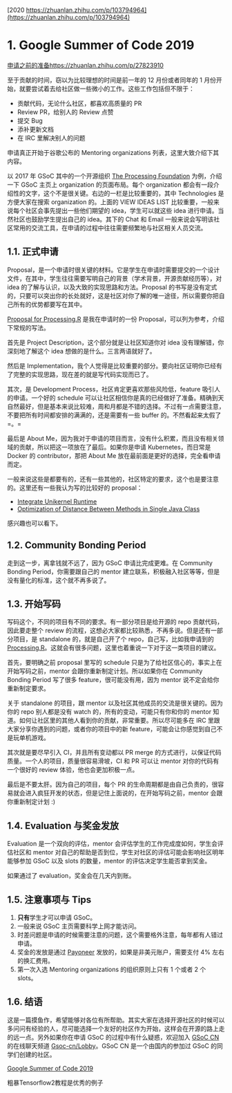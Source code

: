 [2020 https://zhuanlan.zhihu.com/p/103794964](https://zhuanlan.zhihu.com/p/103794964)




# 1. Google Summer of Code 2019







[申请之前的准备https://zhuanlan.zhihu.com/p/27823910](https://zhuanlan.zhihu.com/p/27823910)


至于贡献的时间，窃以为比较理想的时间是前一年的 12 月份或者同年的 1 月份开始，就要尝试着去给社区做一些微小的工作。这些工作包括但不限于：

-   贡献代码，无论什么社区，都喜欢高质量的 PR
-   Review PR，给别人的 Review 点赞
-   提交 Bug
-   添补更新文档
-   在 IRC 里解决别人的问题



申请真正开始于谷歌公布的 Mentoring organizations 列表，这里大致介绍下其内容。

以 2017 年 GSoC 其中的一个开源组织 [The Processing Foundation](https://link.zhihu.com/?target=https%3A//summerofcode.withgoogle.com/organizations/4962961559912448/) 为例，介绍一下 GSoC 主页上 organization 的页面布局。每个 organization 都会有一段介绍性的文字，这个不是很关键。右边的一栏是比较重要的，其中 Technologies 是方便大家在搜索 organization 的。上面的 VIEW IDEAS LIST 比较重要，一般来说每个社区会事先提出一些他们期望的 idea，学生可以就这些 idea 进行申请。当然社区也鼓励学生提出自己的 idea。其下的 Chat 和 Email 一般来说会写明该社区常用的交流工具，在申请的过程中往往需要频繁地与社区相关人员交流。





## 1.1. 正式申请

Proposal，是一个申请时很关键的材料。它是学生在申请时需要提交的一个设计文件，在其中，学生往往需要写明自己的背景（学术背景，开源贡献经历等），对 idea 的了解与认识，以及大致的实现思路和方法。Proposal 的书写是没有定式的，只要可以突出你的长处就好，这是社区对你了解的唯一途径，所以需要你把自己所有的优势都要写在其中。

[Proposal for Processing.R](https://link.zhihu.com/?target=https%3A//docs.google.com/document/d/1b0HhRVKtCJkDaxP9dfSwzthzX0FRv6Y_0Yk58r634TA/edit%3Fusp%3Dsharing) 是我在申请时的一份 Proposal，可以列为参考，介绍下常规的写法。

首先是 Project Description，这个部分就是让社区知道你对 idea 没有理解错，你深刻地了解这个 idea 想做的是什么。三言两语就好了。

然后是 Implementation，我个人觉得是比较重要的部分。要向社区证明你已经有了完整的实现思路，现在差的就是写代码实现而已了。

其次，是 Development Process，社区肯定更喜欢那些风险低，feature 吸引人的申请。一个好的 schedule 可以让社区相信你是真的已经做好了准备。精确到天自然最好，但是基本来说比较难，周和月都是不错的选择。不过有一点需要注意，不要把所有时间都安排的满满的，还是需要有一些 buffer 的。不然看起来太假了 =。=

最后是 About Me，因为我对于申请的项目而言，没有什么积累，而且没有相关领域的贡献，所以把这一项放在了最后。如果你是申请 Kubernetes，而日常是 Docker 的 contributor，那把 About Me 放在最前面是更好的选择，完全看申请而定。

一般来说这些是都要有的，还有一些其他的，社区特定的要求，这个也是要注意的。这里还有一些我认为写的比较好的 proposal：

-   [Integrate Unikernel Runtime](https://link.zhihu.com/?target=https%3A//docs.google.com/document/d/1Vld4j0B-wk1A1827gIc5fzWHJlzQVqcYQnCAKJwe_ZM/edit%3Fusp%3Dsharing)
-   [Optimization of Distance Between Methods in Single Java Class](https://link.zhihu.com/?target=https%3A//docs.google.com/document/d/1lWXpWhUN6cE06sjQANjWxamc_X3ddbSphTRSofChLyk/edit%3Fusp%3Dsharing)

感兴趣也可以看下。

## 1.2. Community Bonding Period

走到这一步，离拿钱就不远了，因为 GSoC 申请比完成更难。在 Community Bonding Period，你需要跟自己的 mentor 建立联系，积极融入社区等等，但是没有量化的标准，这个就不再多说了。

## 1.3. 开始写码

写码这个，不同的项目有不同的要求。有一部分项目是给开源的 repo 贡献代码，因此要走整个 review 的流程，这想必大家都比较熟悉，不再多说。但是还有一部分项目，是 standalone 的，就是自己开了个 repo，自己写，比如我申请到的 [Processing.R](https://link.zhihu.com/?target=https%3A//github.com/gaocegege/Processing.R)。这就会有很多问题，这里也着重说一下对于这一类项目的建议。

首先，要明确之前 proposal 里写的 schedule 只是为了给社区信心的，事实上在开始写码之前，mentor 会跟你重新制定计划。所以如果你在 Community Bonding Period 写了很多 feature，很可能没有用，因为 mentor 说不定会给你重新制定要求。

关于 standalone 的项目，跟 mentor 以及社区其他成员的交流是很关键的。因为你的 repo 别人都是没有 watch 的，所有的变动，可能只有你和你的 mentor 知道。如何让社区里的其他人看到你的贡献，非常重要。所以尽可能多在 IRC 里跟大家分享你遇到的问题，或者你的项目中的新 feature，可能会让你感觉到自己不是玩单机游戏。

其次就是要尽早引入 CI，并且所有变动都以 PR merge 的方式进行，以保证代码质量。一个人的项目，质量很容易滑坡，CI 和 PR 可以让 mentor 对你的代码有一个很好的 review 体验，他也会更加积极一点。

最后是不要太肝。因为自己的项目，每个 PR 的生命周期都是由自己负责的，很容易就会进入疯狂开发的状态，但是记住上面说的，在开始写码之前，mentor 会跟你重新制定计划 :)

## 1.4. Evaluation 与奖金发放

Evaluation 是一个双向的评估，mentor 会评估学生的工作完成度如何，学生会评估社区和 mentor 对自己的帮助是否到位，学生对社区的评估可能会影响社区明年能够参加 GSoC 以及 slots 的数量，mentor 的评估决定学生能否拿到奖金。

如果通过了 evaluation，奖金会在几天内到账。

## 1.5. **注意事项与 Tips**

1.  **只有**学生才可以申请 GSoC。
2.  一般来说 GSoC 主页需要科学上网才能访问。
3.  时差问题是申请的时候需要注意的问题，这个需要格外注意，每年都有人错过申请。
4.  奖金的发放是通过 [Payoneer](https://link.zhihu.com/?target=https%3A//www.payoneer.com/home/) 发放的，如果是非美元账户，需要支付 4% 左右的换汇费用。
5.  第一次入选 Mentoring organizations 的组织原则上只有 1 个或者 2 个 slots。


## 1.6. **结语**

  

这是一篇摸鱼作，希望能够对各位有所帮助。其实大家在选择开源社区的时候可以多问问有经验的人，尽可能选择一个友好的社区作为开始，这样会在开源的路上走的远一点。另外如果你在申请 GSoC 的过程中有什么疑惑，欢迎加入 [GSoC CN](https://link.zhihu.com/?target=https%3A//github.com/gsoc-cn/gsoc-cn) 的在线聊天频道 [Gsoc-cn/Lobby](https://link.zhihu.com/?target=https%3A//gitter.im/Gsoc-cn/Lobby)。GSoC CN 是一个由国内的参加过 GSoC 的同学们创建的社区。














































[Google Summer of Code 2019](https://summerofcode.withgoogle.com/archive/2019/projects/5460192307707904/)


粗暴Tensorflow2教程是优秀的例子













